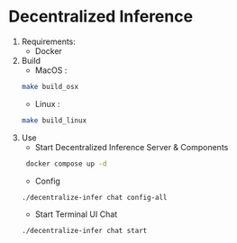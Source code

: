 # Decentralized Inference
1. Requirements:
   * Docker 
2. Build 
    * MacOS : 
    ```bash
    make build_osx
    ```
    * Linux : 
     ```bash
    make build_linux
    ```
3. Use
   * Start Decentralized Inference Server & Components
   ```bash
    docker compose up -d
    ```
   * Config
   ```bash
   ./decentralize-infer chat config-all
    ```
   * Start Terminal UI Chat 
    ```bash
    ./decentralize-infer chat start 
    ```



